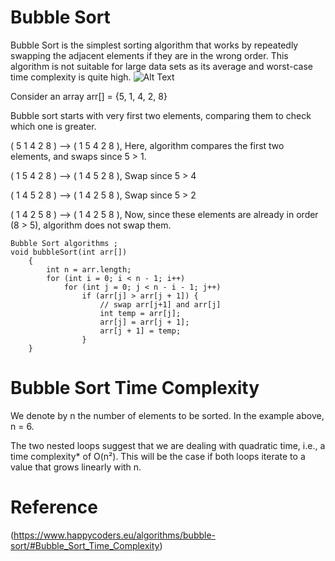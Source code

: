 # Bubble Sort
Bubble Sort is the simplest sorting algorithm that works by repeatedly swapping the adjacent elements if they are in the wrong order. 
This algorithm is not suitable for large data sets as its average and worst-case time complexity is quite high.
![Alt Text](https://upload.wikimedia.org/wikipedia/commons/c/c8/Bubble-sort-example-300px.gif)

Consider an array arr[] = {5, 1, 4, 2, 8}

Bubble sort starts with very first two elements, comparing them to check which one is greater.

( 5 1 4 2 8 ) –> ( 1 5 4 2 8 ), Here, algorithm compares the first two elements, and swaps since 5 > 1. 

( 1 5 4 2 8 ) –>  ( 1 4 5 2 8 ), Swap since 5 > 4 

( 1 4 5 2 8 ) –>  ( 1 4 2 5 8 ), Swap since 5 > 2 

( 1 4 2 5 8 ) –> ( 1 4 2 5 8 ), Now, since these elements are already in order (8 > 5), algorithm does not swap them.

```
Bubble Sort algorithms ;
void bubbleSort(int arr[])
    {
        int n = arr.length;
        for (int i = 0; i < n - 1; i++)
            for (int j = 0; j < n - i - 1; j++)
                if (arr[j] > arr[j + 1]) {
                    // swap arr[j+1] and arr[j]
                    int temp = arr[j];
                    arr[j] = arr[j + 1];
                    arr[j + 1] = temp;
                }
    }
```

# Bubble Sort Time Complexity

We denote by n the number of elements to be sorted. In the example above, n = 6.

The two nested loops suggest that we are dealing with quadratic time, i.e., a time complexity* of O(n²). 
This will be the case if both loops iterate to a value that grows linearly with n.

# Reference
(https://www.happycoders.eu/algorithms/bubble-sort/#Bubble_Sort_Time_Complexity)
